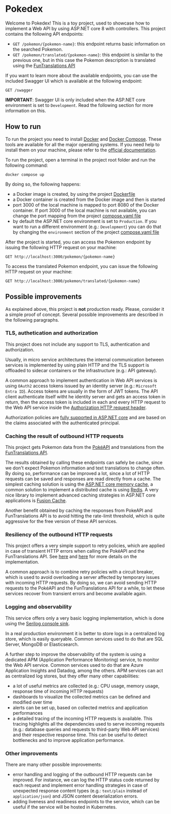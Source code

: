 # Pokedex
Welcome to Pokedex! This is a toy project, used to showcase how to implement a Web API by using ASP.NET core 8 with controllers.
This project contains the following API endpoints: 
 - `GET /pokemon/{pokemon-name}`: this endpoint returns basic information on the searched Pokemon. 
 - `GET /pokemon/translated/{pokemon-name}`: this endpoint is similar to the previous one, but in this case the Pokemon description is translated using the [FunTranslations API](https://funtranslations.com/)

If you want to learn more about the available endpoints, you can use the included Swagger UI which is available at the following endpoint: 

 `GET /swagger`

 **IMPORTANT**: Swagger UI is only included when the ASP.NET core environment is set to `Development`. Read the following section for more information on this. 

 ## How to run
 To run the project you need to install [Docker](https://www.docker.com/) and [Docker Compose](https://docs.docker.com/compose/). These tools are available for all the major operating systems. If you need help to install them on your machine, please refer to the [official documentation](https://docs.docker.com/get-started/get-docker/).

 To run the project, open a terminal in the project root folder and run the following command: 

 `docker compose up`

 By doing so, the following happens:
  - a Docker image is created, by using the project [Dockerfile](./Dockerfile)
  - a Docker container is created from the Docker image and then is started
  - port 3000 of the local machine is mapped to port 8080 of the Docker container. If port 3000 of the local machine is not available, you can change the port mapping from the project [compose.yaml file](./compose.yaml)
  - by default the ASP.NET core environment is set to `Production`. If you want to run a different environment (e.g.: `Development`) you can do that by changing the `environment` section of the project [compose.yaml file](./compose.yaml)

After the project is started, you can access the Pokemon endpoint by issuing the following HTTP request on your machine: 

 `GET http://localhost:3000/pokemon/{pokemon-name}`

To access the translated Pokemon endpoint, you can issue the following HTTP request on your machine:

 `GET http://localhost:3000/pokemon/translated/{pokemon-name}`

## Possible improvements
As explained above, this project is **not** production ready. Please, consider it a simple proof of concept. Several possible improvements are described in the following paragraphs. 

### TLS, authetication and authorization
This project does not include any support to TLS, authentication and authorization. 

Usually, in micro service architectures the internal communication between services is implemented by using plain HTTP and the TLS support is offloaded to sidecar containers or the infrastructure (e.g.: API gateway). 

A common approach to implement authentication in Web API services is using `OAuth2` access tokens issued by an identity server (e.g.: `Microsoft Entra ID`). Access tokens are usually in the form of JWT tokens. The API client authenticate itself witht he identity server and gets an access token in return, then the access token is included in each and every HTTP request to the Web API service inside the [Authorization HTTP request header](https://developer.mozilla.org/en-US/docs/Web/HTTP/Headers/Authorization).

Authorization policies are [fully supported in ASP.NET core](https://learn.microsoft.com/en-us/aspnet/core/security/authorization/policies?view=aspnetcore-9.0) and are based on the claims associated with the authenticated principal. 

### Caching the result of outbound HTTP requests
This project gets Pokemon data from the [PokéAPI](https://pokeapi.co/) and translations from the [FunTranslations API](https://funtranslations.com/).

The results obtained by calling these endpoints can safely be cache, since we don't expect Pokemon information and text translations to change often. By doing so, performance can be improved a lot, since a lot of HTTP requests can be saved and responses are read directly from a cache. The simplest caching solution is using the [ASP.NET core memory cache](https://learn.microsoft.com/en-us/aspnet/core/performance/caching/memory?view=aspnetcore-9.0), a common solution to implement a distributed cache is using [Redis](https://redis.io/). 
A very nice library to implement advanced caching strategies in ASP.NET core applications is [Fusion Cache](https://github.com/ZiggyCreatures/FusionCache). 

Another benefit obtained by caching the responses from PokeAPI and FunTranslations API is to avoid hitting the rate-limit threshold, which is quite aggressive for the free version of these API services.

### Resiliency of the outbound HTTP requests
This project offers a very simple support to retry policies, which are applied in case of transient HTTP errors when calling the PokéAPI and the FunTranslations API. See [here](https://github.com/EnricoMassone/Pokedex/blob/c9a9b7aef95b82e8a01c151bd7d2811dc4d6c358/src/Pokedex.Infrastructure/DependencyInjectionConfiguration.cs#L36) and [here](https://github.com/EnricoMassone/Pokedex/blob/c9a9b7aef95b82e8a01c151bd7d2811dc4d6c358/src/Pokedex.Infrastructure/DependencyInjectionConfiguration.cs#L58) for more details on the implementation. 

A common approach is to combine retry policies with a circuit breaker, which is used to avoid overloading a server affected by temporary issues with incoming HTTP requests. By doing so, we can avoid sending HTTP requests to the PokéAPI and the FunTranslations API for a while, to let these services recover from transient errors and become available again.

### Logging and observability
This service offers only a very basic logging implementation, which is done using the [Serilog console sink](https://github.com/serilog/serilog-sinks-console).

In a real production environment it is better to store logs in a centralized log store, which is easily queryable. Common services used to do that are SQL Server, MongoDB or Elasticsearch. 

A further step to improve the observability of the system is using a dedicated APM (Application Performance Monitoring) service, to monitor the Web API service. Common services used to do that are Azure Application Insights and Datadog, among the others. APM services can act as centralized log stores, but they offer many other capabilities: 
 - a lot of useful metrics are collected (e.g.: CPU usage, memory usage, response time of incoming HTTP requests)
 - dashboards to visualize the collected metrics can be defined and modified over time
 - alerts can be set up, based on collected metrics and application performances
 - a detailed tracing of the incoming HTTP requests is available. This tracing highlights all the dependencies used to serve incoming requests (e.g.: database queries and requests to third-party Web API services) and their respective response time. This can be useful to detect bottlenecks and to improve application performance.

 ### Other improvements
 There are many other possible improvements: 
  - error handling and logging of the outbound HTTP requests can be improved. For instance, we can log the HTTP status code returned by each request and implement error handling strategies in case of unexpected response content types (e.g.: `text/plain` instead of `application/json`) and JSON content deserialization errors.
  - adding liveness and readiness endpoints to the service, which can be useful if the service will be hosted in Kubernetes. 
